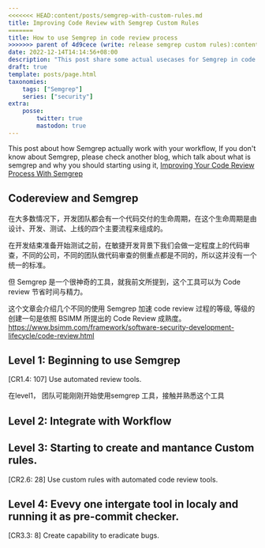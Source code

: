 ```yaml
---
<<<<<<< HEAD:content/posts/semgrep-with-custom-rules.md
title: Improving Code Review with Semgrep Custom Rules
=======
title: How to use Semgrep in code review process
>>>>>>> parent of 4d9cece (write: release semgrep custom rules):content/posts/semgrep-in-workflow.md
date: 2022-12-14T14:14:56+08:00
description: "This post share some actual usecases for Semgrep in code review process"
draft: true
template: posts/page.html
taxonomies:
    tags: ["Semgrep"]
    series: ["security"]
extra:
    posse: 
        twitter: true
        mastodon: true
---
```


This post about how Semgrep actually work with your workflow, If you don't know about Semgrep, please check another blog, which talk about what is semgrep and why you should starting using it, [Improving Your Code Review Process With Semgrep](@/posts/improving-your-code-review-process-with-semgrep.md)

<!-- more -->

## Codereview and Semgrep

在大多数情况下，开发团队都会有一个代码交付的生命周期，在这个生命周期是由设计、开发、测试、上线的四个主要流程来组成的。

在开发结束准备开始测试之前，在敏捷开发背景下我们会做一定程度上的代码审查，不同的公司，不同的团队做代码审查的侧重点都是不同的，所以这并没有一个统一的标准。

但 Semgrep 是一个很神奇的工具，就我前文所提到，这个工具可以为 Code review 节省时间与精力。

这个文章会介绍几个不同的使用 Semgrep 加速 code review 过程的等级, 等级的创建一句是依照 BSIMM 所提出的 Code Review 成熟度。
https://www.bsimm.com/framework/software-security-development-lifecycle/code-review.html

## Level 1: Beginning to use Semgrep

[CR1.4: 107] Use automated review tools.

在level1， 团队可能刚刚开始使用semgrep 工具，接触并熟悉这个工具


## Level 2: Integrate with Workflow


## Level 3: Starting to create and mantance Custom rules.
[CR2.6: 28] Use custom rules with automated code review tools.


## Level 4: Evevy one intergate tool in localy and running it as pre-commit checker.
[CR3.3: 8] Create capability to eradicate bugs.